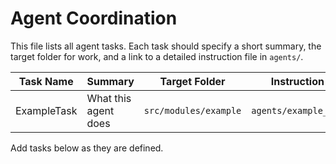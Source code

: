# Agent Coordination

This file lists all agent tasks. Each task should specify a short summary, the target folder for work, and a link to a detailed instruction file in `agents/`.

| Task Name | Summary | Target Folder | Instruction File |
|-----------|---------|---------------|-----------------|
| ExampleTask | What this agent does | `src/modules/example` | `agents/example_task.md` |

Add tasks below as they are defined.
